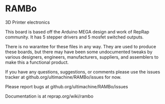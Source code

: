 RAMBo
=====

3D Printer electronics

This board is based off the Arduino MEGA design and work of RepRap community. It has 5 stepper drivers and 5 mosfet switched outputs.

There is no warantee for these files in any way. They are used to produce these boards, but there may have been some undocumented tweaks by various designers, engineers, manufacturers, suppliers, and assemblers to make this a functional product.

If you have any questions, suggestions, or comments please use the issues tracker at github.org/ultimachine/RAMBo/issues for now.

Please report bugs at github.org/ultimachine/RAMBo/issues

Documentation is at reprap.org/wiki/rambo